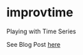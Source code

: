 # improvtime
Playing with Time Series


See Blog Post [here](https://ppog.org/blog/time-series-playing-around/)
